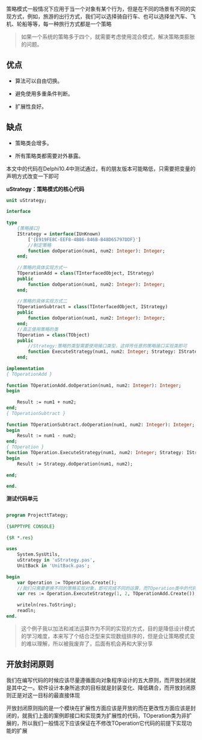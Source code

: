 
策略模式一般情况下应用于当一个对象有某个行为，但是在不同的场景有不同的实现方式，例如，旅游的出行方式，我们可以选择骑自行车、也可以选择坐汽车、飞机、轮船等等，每一种旅行方式都是一个策略

> 如果一个系统的策略多于四个，就需要考虑使用混合模式，解决策略类膨胀的问题。

## 优点

- 算法可以自由切换。

- 避免使用多重条件判断。

- 扩展性良好。


## 缺点

- 策略类会增多。

- 所有策略类都需要对外暴露。




本文中的代码在Delphi10.4中测试通过，有的朋友版本可能略低，只需要把变量的声明方式改变一下即可

**uStrategy：策略模式的核心代码**

```pascal
unit uStrategy;
​
interface
​
type
    {策略接口}
    IStrategy = interface(IUnKnown)
        ['{E919FE8C-EEF8-4B86-846B-B48D65797DDF}']
        //制定策略
        function doOperation(num1, num2: Integer): Integer;
    end;
​
    //策略的具体实现方式一
    TOperationAdd = class(TInterfacedObject, IStrategy)
    public
        function doOperation(num1, num2: Integer): Integer;
    end;
​
    //策略的具体实现方式二
    TOperationSubtract = class(TInterfacedObject, IStrategy)
    public
        function doOperation(num1, num2: Integer): Integer;
    end;
    //真正使用策略的类
    TOperation = class(TObject)
    public
        //Strategy:策略的类型需要使用接口类型，这样传任意的策略接口实现类即可
        function ExecuteStrategy(num1, num2: Integer; Strategy: IStrategy): Integer;
    end;
​
implementation
{ TOperationAdd }
​
function TOperationAdd.doOperation(num1, num2: Integer): Integer;
begin
​
    Result := num1 + num2;
end;
{ TOperationSubtract }
​
function TOperationSubtract.doOperation(num1, num2: Integer): Integer;
begin
    Result := num1 - num2;
end;
{ TOperation }
function TOperation.ExecuteStrategy(num1, num2: Integer; Strategy: IStrategy): Integer;
begin
    Result := Strategy.doOperation(num1, num2);
​
end;
​
end.
```



**测试代码单元**

```pascal

program ProjecttTategy;
​
{$APPTYPE CONSOLE}
​
{$R *.res}
​
uses
    System.SysUtils,
    uStrategy in 'uStrategy.pas',
    UnitBack in 'UnitBack.pas';
​
begin
    var Operation := TOperation.Create();
    //我们只需要更换不同的策略实现对象，即可完成不同的运算，而TOperation类中的代码不需要做任何更改
    var res := Operation.ExecuteStrategy(1, 2, TOperationAdd.Create());
​
    writeln(res.ToString);
    readln;
end.
```



> 这个例子我以加法和减法运算作为不同的实现的方式，目的是降低设计模式的学习难度，本来写了个结合泛型来实现数组排序的，但是会让策略模式变的难以理解，所以被我废弃了，后面有机会再和大家分享

## 开放封闭原则

我们在编写代码的时候应该尽量遵循面向对象程序设计的五大原则，而开放封闭就是其中之一。软件设计本身所追求的目标就是封装变化、降低耦合，而开放封闭原则正是对这一目标的最直接体现

开放封闭原则指的是一个模块在扩展性方面应该是开放的而在更改性方面应该是封闭的，就我们上面的案例即接口和实现类为扩展性的代码，TOperation类为非扩展的，所以我们一般情况下应该保证在不修改TOperation它代码的前提下实现功能的扩展
